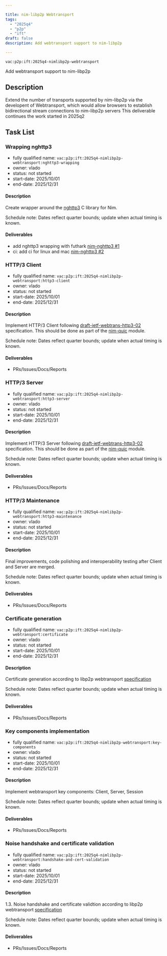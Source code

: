 ```yaml
---

title: nim-libp2p Webtransport
tags:
  - "2025q4"
  - "p2p"
  - "ift"
draft: false
description: Add webtransport support to nim-libp2p

---
```


`vac:p2p:ift:2025q4-nimlibp2p-webtransport`

Add webtransport support to nim-libp2p

## Description

Extend the number of transports supported by nim-libp2p via the developent of Webtransport,
which would allow browsers to establish bidirectional stream connections to nim-libp2p servers
This deliverable continues the work started in 2025q2

## Task List

### Wrapping nghttp3

* fully qualified name: `vac:p2p:ift:2025q4-nimlibp2p-webtransport:nghttp3-wrapping`
* owner: vlado
* status: not started
* start-date: 2025/10/01
* end-date: 2025/12/31

#### Description
Create wrapper around the [nghttp3](https://github.com/ngtcp2/nghttp3) C library for Nim.

Schedule note: Dates reflect quarter bounds; update when actual timing is known.
#### Deliverables
- add nghttp3 wrapping with futhark [nim-nghttp3 #1](https://github.com/vacp2p/nim-nghttp3/pull/1)
- ci: add ci for linux and mac [nim-nghttp3 #2](https://github.com/vacp2p/nim-nghttp3/pull/2)

### HTTP/3 Client

* fully qualified name: `vac:p2p:ift:2025q4-nimlibp2p-webtransport:http3-client`
* owner: vlado
* status: not started
* start-date: 2025/10/01
* end-date: 2025/12/31

#### Description
Implement HTTP/3 Client following [draft-ietf-webtrans-http3-02](https://www.ietf.org/archive/id/draft-ietf-webtrans-http3-02.html) specification.
This should be done as part of the [nim-quic](https://github.com/vacp2p/nim-quic) module.

Schedule note: Dates reflect quarter bounds; update when actual timing is known.
#### Deliverables
- PRs/Issues/Docs/Reports


### HTTP/3 Server

* fully qualified name: `vac:p2p:ift:2025q4-nimlibp2p-webtransport:http3-server`
* owner: vlado
* status: not started
* start-date: 2025/10/01
* end-date: 2025/12/31

#### Description
Implement HTTP/3 Server following [draft-ietf-webtrans-http3-02](https://www.ietf.org/archive/id/draft-ietf-webtrans-http3-02.html) specification.
This should be done as part of the [nim-quic](https://github.com/vacp2p/nim-quic) module.

Schedule note: Dates reflect quarter bounds; update when actual timing is known.
#### Deliverables
- PRs/Issues/Docs/Reports


### HTTP/3 Maintenance

* fully qualified name: `vac:p2p:ift:2025q4-nimlibp2p-webtransport:http3-maintenance`
* owner: vlado
* status: not started
* start-date: 2025/10/01
* end-date: 2025/12/31

#### Description
Final improvements, code polishing and interoperability testing after Client and Server are merged.


Schedule note: Dates reflect quarter bounds; update when actual timing is known.
#### Deliverables
- PRs/Issues/Docs/Reports


### Certificate generation

* fully qualified name: `vac:p2p:ift:2025q4-nimlibp2p-webtransport:certificate`
* owner: vlado
* status: not started
* start-date: 2025/10/01
* end-date: 2025/12/31

#### Description
Certificate generation according to libp2p webtransport [specification](https://github.com/libp2p/specs/tree/master/webtransport)

Schedule note: Dates reflect quarter bounds; update when actual timing is known.
#### Deliverables
- PRs/Issues/Docs/Reports


### Key components implementation

* fully qualified name: `vac:p2p:ift:2025q4-nimlibp2p-webtransport:key-components`
* owner: vlado
* status: not started
* start-date: 2025/10/01
* end-date: 2025/12/31

#### Description
Implement webtransport key components: Client, Server, Session

Schedule note: Dates reflect quarter bounds; update when actual timing is known.
#### Deliverables
- PRs/Issues/Docs/Reports


### Noise handshake and certificate validation

* fully qualified name: `vac:p2p:ift:2025q4-nimlibp2p-webtransport:handshake-and-cert-validation`
* owner: vlado
* status: not started
* start-date: 2025/10/01
* end-date: 2025/12/31

#### Description
 1.3. Noise handshake and certificate validtion according to libp2p webtransport [specification](https://github.com/libp2p/specs/tree/master/webtransport)

Schedule note: Dates reflect quarter bounds; update when actual timing is known.
#### Deliverables
- PRs/Issues/Docs/Reports

